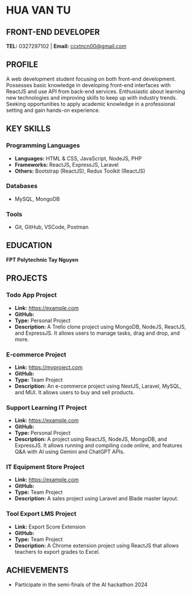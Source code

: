 # HUA VAN TU
## FRONT-END DEVELOPER

**TEL:** 0327297102 | **Email:** ccxtncn00@gmail.com

## PROFILE

A web development student focusing on both front-end development. Possesses basic knowledge in developing front-end interfaces with ReactJS and use API from back-end services. Enthusiastic about learning new technologies and improving skills to keep up with industry trends. Seeking opportunities to apply academic knowledge in a professional setting and gain hands-on experience.

## KEY SKILLS

### Programming Languages
- **Languages:** HTML & CSS, JavaScript, NodeJS, PHP
- **Frameworks:** ReactJS, ExpressJS, Laravel
- **Others:** Bootstrap (ReactJS), Redux Toolkit (ReactJS)

### Databases
- MySQL, MongoDB

### Tools
- Git, GitHub, VSCode, Postman

## EDUCATION

**FPT Polytechnic Tay Nguyen**

## PROJECTS

### Todo App Project
- **Link:** https://example.com
- **GitHub:**
- **Type:** Personal Project
- **Description:** A Trello clone project using MongoDB, NodeJS, ReactJS, and ExpressJS. It allows users to manage tasks, drag and drop, and more.

### E-commerce Project
- **Link:** https://myproject.com
- **GitHub:**
- **Type:** Team Project
- **Description:** An e-commerce project using NextJS, Laravel, MySQL, and MUI. It allows users to buy and sell products.

### Support Learning IT Project
- **Link:** https://example.com
- **GitHub:**
- **Type:** Personal Project
- **Description:** A project using ReactJS, NodeJS, MongoDB, and ExpressJS. It allows running and compiling code online, and features Q&A with AI using Gemini and ChatGPT APIs.

### IT Equipment Store Project
- **Link:** https://example.com
- **GitHub:**
- **Type:** Team Project
- **Description:** A sales project using Laravel and Blade master layout.

### Tool Export LMS Project
- **Link:** Export Score Extension
- **GitHub:**
- **Type:** Team Project
- **Description:** A Chrome extension project using ReactJS that allows teachers to export grades to Excel.

## ACHIEVEMENTS

- Participate in the semi-finals of the AI ​​hackathon 2024
